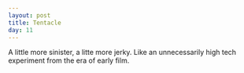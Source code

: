 ```yaml
---
layout: post
title: Tentacle
day: 11
---
```


A little more sinister, a litte more jerky.  Like an unnecessarily high tech experiment from the era of early film.